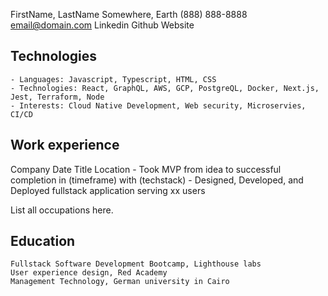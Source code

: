 FirstName, LastName
Somewhere, Earth
(888) 888-8888
email@domain.com
Linkedin
Github
Website

## Technologies
    - Languages: Javascript, Typescript, HTML, CSS
    - Technologies: React, GraphQL, AWS, GCP, PostgreQL, Docker, Next.js, Jest, Terraform, Node
    - Interests: Cloud Native Development, Web security, Microservies, CI/CD

## Work experience
Company                                                                   Date
Title                                                                    Location
    - Took MVP from idea to successful completion in (timeframe) with (techstack)
    - Designed, Developed, and Deployed fullstack application serving xx users

List all occupations here.

## Education
    Fullstack Software Development Bootcamp, Lighthouse labs
    User experience design, Red Academy 
    Management Technology, German university in Cairo


    
